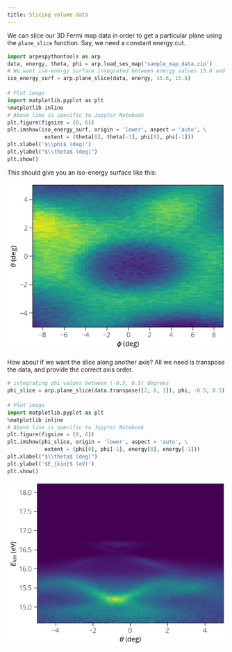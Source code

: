 ```yaml
---
title: Slicing volume data
---
```

We can slice our 3D Fermi map data in order to get a particular plane using the
`plane_slice` function. Say, we need a constant energy cut.

```python
import arpespythontools as arp
data, energy, theta, phi = arp.load_ses_map('sample_map_data.zip')
# We want iso-energy surface integrated between energy values 15.6 and 15.8 eV
iso_energy_surf = arp.plane_slice(data, energy, 15.6, 15.8)

# Plot image
import matplotlib.pyplot as plt
%matplotlib inline
# Above line is specific to Jupyter Notebook
plt.figure(figsize = (8, 6))
plt.imshow(iso_energy_surf, origin = 'lower', aspect = 'auto', \
            extent = (theta[0], theta[-1], phi[0], phi[-1]))
plt.xlabel('$\\phi$ (deg)')
plt.ylabel("$\\theta$ (deg)")
plt.show()
```
This should give you an iso-energy surface like this:

![iso-energy-surface](/img/iso-energy-surface.png)

How about if we want the slice along another axis? All we need is transpose the
data, and provide the correct axis order.

```python
# integrating phi values between (-0.5, 0.5) degrees
phi_slice = arp.plane_slice(data.transpose([2, 0, 1]), phi, -0.5, 0.5)

# Plot image
import matplotlib.pyplot as plt
%matplotlib inline
# Above line is specific to Jupyter Notebook
plt.figure(figsize = (8, 6))
plt.imshow(phi_slice, origin = 'lower', aspect = 'auto', \
            extent = (phi[0], phi[-1], energy[0], energy[-1]))
plt.xlabel("$\\theta$ (deg)")
plt.ylabel('$E_{kin}$ (eV)')
plt.show()
```

![phi-slice](/img/phi-slice.png)
